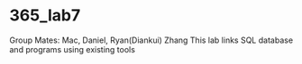 # 365_lab7
Group Mates: Mac, Daniel, Ryan(Diankui) Zhang
This lab links SQL database and programs using existing tools
